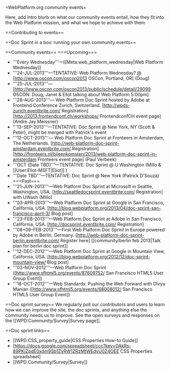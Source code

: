 =WebPlatform.org community events=

Here, add Intro blurb on what our community events entail, how they fit into the Web Platform mission, and what we hope to achieve with them

==Contributing to events==


==Doc Sprint in a box: running your own community events==


==Community events==
===Upcoming===
* '''Every Wednesday'''—[[Meta:web_platform_wednesday|Web Platform Wednesday]]
* '''24-JUL-2013'''—TENTATIVE: Web Platform Wednesday? @ [http://www.oscon.com/oscon2013 OSCon, Portland, OR] (Doug)
* '''25-JUL-2013'''—[http://www.oscon.com/oscon2013/public/schedule/detail/29099 OSCON: Doug, Janet & Eliot talking about Web Platform 5:00pm]
* '''28-AUG-2013'''— Web Platform Doc Sprint hosted by Adobe at Frontend Conference Zurich, Switzerland. [http://wpds-zurich.eventbrite.com/ Registration] [http://2013.frontendconf.ch/workshops/ FrontendconfCH event page] (Andre Jay Meissner)
* '''13-SEP-2013'''—TENTATIVE: Doc Sprint @ New York, NY (Scott & Peter), might be merged with Patrick's event
* '''12-OCT-2013'''— Web Platform Doc Sprint at Fronteers in Amsterdam, The Netherlands. [http://web-platform-doc-sprint-amsterdam.eventbrite.com/ Registration] [http://fronteers.nl/bijeenkomsten/2013/web-platform-doc-sprint-in-amsterdam Fronteers event page] (Paul Verbeek)
* '''OCT (Date TBD)'''—TENTATIVE: Doc Sprint @ U Washington (Millo & [[User:Eliot-MSFT|Eliot]] )
* '''Date TBD'''—TENTATIVE: Doc Sprint @ New York (Patrick D'Souza)
===Past===
* '''21-JUN-2013'''—Web Platform Doc Sprint at Microsoft in Seattle, Washington, USA. [http://seattledocsprint.eventbrite.com/ Registration] with UWash (Millo)
* '''03-APR-2013'''—Web Platform Doc Sprint at Google in San Francisco, California, USA. [http://blog.webplatform.org/2013/04/doc-sprint-san-francisco-april-3/ Blog post]
* '''23-FEB-2013'''—Web Platform Doc Sprint at Adobe in San Francisco, California, USA. [http://docsprint.eventbrite.com/ Registration]
* '''08+09-FEB-2013'''—First Web Platform Doc Sprint in Europe powered by Adobe in Berlin, Germany. [http://web-platform-doc-sprint-berlin.eventbrite.com/ Register here] [[community/berlin feb 2013|Talk plan for berlin doc sprint]]
* '''12-DEC-2012'''—Web Platform Doc Sprint at Google in Mountain View, California, USA. [http://blog.webplatform.org/2012/12/doc-sprint-mountain-view/ Blog post]
* '''03-NOV-2012'''—Web Platform Doc Sprint ([http://www.sfhtml5.org/events/87609752/ San Francisco HTML5 User Group Event])
* '''18-OCT-2012'''—Web Standards: Pushing the Web Forward with Divya Manian ([http://www.sfhtml5.org/events/68008012/ San Francisco HTML5 User Group Event])

==Doc sprint survey==
We regularly poll our contributors and users to learn how we can improve the site, the doc sprints, and anything else the community needs us to improve. See the open surveys and responses on the [[WPD:Community/Survey|Survey page]].

==Doc sprint links==

* [[WPD:CSS_property_guide|CSS Properties How-to Guide]] 
* [https://docs.google.com/spreadsheet/ccc?key=0AkRs-89PKiZpdE0xdm9Sb1ZvRW1ZRzMtWEdyU0Z4OEE CSS Properties spreadsheet] 
* [[WPD:Community/Survey|Survey]]